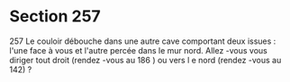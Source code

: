 # Section 257

257
Le couloir débouche dans une autre cave comportant deux issues
: l'une face à vous et l'autre percée dans le mur nord. Allez -vous
vous diriger tout droit (rendez -vous au 186 ) ou vers l e nord
(rendez -vous au 142) ?